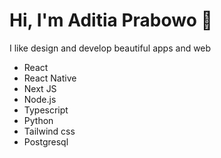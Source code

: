 # Hi, I'm Aditia Prabowo 👋  

I like design and develop beautiful apps and web
* React
* React Native
* Next JS
* Node.js
* Typescript
* Python
* Tailwind css
* Postgresql
